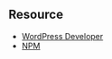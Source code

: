 ## Resource
- [WordPress Developer](https://developer.wordpress.org/block-editor/reference-guides/packages/packages-icons/)
- [NPM](https://www.npmjs.com/package/@wordpress/icons)